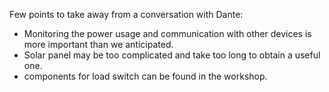 Few points to take away from a conversation with Dante:

+ Monitoring the power usage and communication with other devices is more important than we anticipated.
+ Solar panel may be too complicated and take too long to obtain a useful one.
+ components for load switch can be found in the workshop.